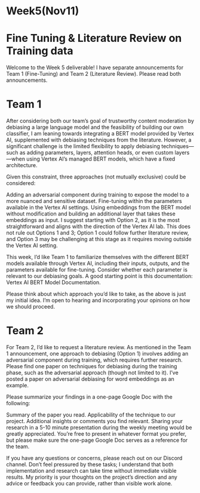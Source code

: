 # Week5(Nov11) 
# Fine Tuning & Literature Review on Training data

Welcome to the Week 5 deliverable! I have separate announcements for Team 1 (Fine-Tuning) and Team 2 (Literature Review). Please read both announcements.

# Team 1

After considering both our team’s goal of trustworthy content moderation by debiasing a large language model and the feasibility of building our own classifier, I am leaning towards integrating a BERT model provided by Vertex AI, supplemented with debiasing techniques from the literature. However, a significant challenge is the limited flexibility to apply debiasing techniques—such as adding parameters, layers, attention heads, or even custom layers—when using Vertex AI’s managed BERT models, which have a fixed architecture.

Given this constraint, three approaches (not mutually exclusive) could be considered:

Adding an adversarial component during training to expose the model to a more nuanced and sensitive dataset.
Fine-tuning within the parameters available in the Vertex AI settings.
Using embeddings from the BERT model without modification and building an additional layer that takes these embeddings as input.
I suggest starting with Option 2, as it is the most straightforward and aligns with the direction of the Vertex AI lab. This does not rule out Options 1 and 3; Option 1 could follow further literature review, and Option 3 may be challenging at this stage as it requires moving outside the Vertex AI setting.

This week, I’d like Team 1 to familiarize themselves with the different BERT models available through Vertex AI, including their inputs, outputs, and the parameters available for fine-tuning. Consider whether each parameter is relevant to our debiasing goals. A good starting point is this documentation: Vertex AI BERT Model Documentation.

Please think about which approach you’d like to take, as the above is just my initial idea. I’m open to hearing and incorporating your opinions on how we should proceed.

# Team 2 

For Team 2, I’d like to request a literature review. As mentioned in the Team 1 announcement, one approach to debiasing (Option 1) involves adding an adversarial component during training, which requires further research. Please find one paper on techniques for debiasing during the training phase, such as the adversarial approach (though not limited to it). I’ve posted a paper on adversarial debiasing for word embeddings as an example.

Please summarize your findings in a one-page Google Doc with the following:

Summary of the paper you read.
Applicability of the technique to our project.
Additional insights or comments you find relevant.
Sharing your research in a 5-10 minute presentation during the weekly meeting would be greatly appreciated. You’re free to present in whatever format you prefer, but please make sure the one-page Google Doc serves as a reference for the team.

If you have any questions or concerns, please reach out on our Discord channel. Don’t feel pressured by these tasks; I understand that both implementation and research can take time without immediate visible results. My priority is your thoughts on the project’s direction and any advice or feedback you can provide, rather than visible work alone.

